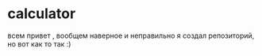 # calculator
всем привет , вообщем наверное и неправильно я создал репозиторий, но вот как то так :)

